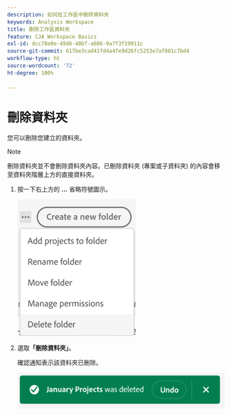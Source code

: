 ```yaml
---
description: 如何在工作區中刪除資料夾
keywords: Analysis Workspace
title: 刪除工作區資料夾
feature: CJA Workspace Basics
exl-id: dcc78e0e-49d6-40bf-a606-9a7f3f19911c
source-git-commit: 617be3cad41fd4a4fe9d26fc5253e7af801c7bd4
workflow-type: ht
source-wordcount: '72'
ht-degree: 100%

---
```



# 刪除資料夾

您可以刪除您建立的資料夾。

>[!NOTE]
>
>刪除資料夾並不會刪除資料夾內容。已刪除資料夾 (專案或子資料夾) 的內容會移至資料夾階層上方的直接資料夾。

1. 按一下右上方的 **...** 省略符號圖示。

   ![](/help/analysis-workspace/build-workspace-project/assets/select-delete-folder.png)

1. 選取&#x200B;**「刪除資料夾」**。

   確認通知表示該資料夾已刪除。

   ![](/help/analysis-workspace/build-workspace-project/assets/deleted-folder.png)


